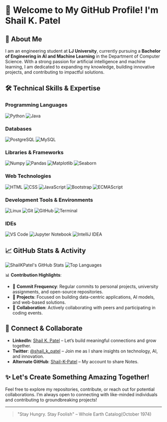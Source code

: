 # 🌟 Welcome to My GitHub Profile! I'm Shail K. Patel

## 🚀 About Me
I am an engineering student at **LJ University**, currently pursuing a **Bachelor of Engineering in AI and Machine Learning** in the Department of Computer Science. With a strong passion for artificial intelligence and machine learning, I am dedicated to expanding my knowledge, building innovative projects, and contributing to impactful solutions.

## 🛠️ Technical Skills & Expertise

### **Programming Languages**
![Python](https://img.shields.io/badge/Python-3776AB?style=for-the-badge&logo=python&logoColor=white)
![Java](https://img.shields.io/badge/Java-ED8B00?style=for-the-badge&logo=java&logoColor=white)

### **Databases**
![PostgreSQL](https://img.shields.io/badge/PostgreSQL-336791?style=for-the-badge&logo=postgresql&logoColor=white)
![MySQL](https://img.shields.io/badge/MySQL-4479A1?style=for-the-badge&logo=mysql&logoColor=white)

### **Libraries & Frameworks**
![Numpy](https://img.shields.io/badge/Numpy-013243?style=for-the-badge&logo=numpy&logoColor=white)
![Pandas](https://img.shields.io/badge/Pandas-150458?style=for-the-badge&logo=pandas&logoColor=white)
![Matplotlib](https://img.shields.io/badge/Matplotlib-334393?style=for-the-badge&logo=matplotlib&logoColor=white)
![Seaborn](https://img.shields.io/badge/Seaborn-2E5D9F?style=for-the-badge&logo=seaborn&logoColor=white)

### **Web Technologies**
![HTML](https://img.shields.io/badge/HTML-E34F26?style=for-the-badge&logo=html5&logoColor=white)
![CSS](https://img.shields.io/badge/CSS-1572B6?style=for-the-badge&logo=css3&logoColor=white)
![JavaScript](https://img.shields.io/badge/JavaScript-F7DF1E?style=for-the-badge&logo=javascript&logoColor=black)
![Bootstrap](https://img.shields.io/badge/Bootstrap-563D7C?style=for-the-badge&logo=bootstrap&logoColor=white)
![ECMAScript](https://img.shields.io/badge/ECMAScript-FFA500?style=for-the-badge&logo=javascript&logoColor=black)

### **Development Tools & Environments**
![Linux](https://img.shields.io/badge/Linux-FCC624?style=for-the-badge&logo=linux&logoColor=black)
![Git](https://img.shields.io/badge/Git-F05032?style=for-the-badge&logo=git&logoColor=white)
![GitHub](https://img.shields.io/badge/GitHub-181717?style=for-the-badge&logo=github&logoColor=white)
![Terminal](https://img.shields.io/badge/Terminal-4D4D4D?style=for-the-badge&logo=windows-terminal&logoColor=white)

### **IDEs**
![VS Code](https://img.shields.io/badge/VS%20Code-0078D4?style=for-the-badge&logo=visual-studio-code&logoColor=white)
![Jupyter Notebook](https://img.shields.io/badge/Jupyter-F37626?style=for-the-badge&logo=jupyter&logoColor=white)
![IntelliJ IDEA](https://img.shields.io/badge/IntelliJ%20IDEA-000000?style=for-the-badge&logo=intellij-idea&logoColor=white)


## 📈 GitHub Stats & Activity
![ShailKPatel's GitHub Stats](https://github-readme-stats.vercel.app/api?username=ShailKPatel&show_icons=true&theme=tokyonight&count_private=true)
![Top Languages](https://github-readme-stats.vercel.app/api/top-langs/?username=ShailKPatel&layout=compact&theme=tokyonight)

📊 **Contribution Highlights**:
- 🌟 **Commit Frequency**: Regular commits to personal projects, university assignments, and open-source repositories.
- 🚀 **Projects**: Focused on building data-centric applications, AI models, and web-based solutions.
- 🤝 **Collaboration**: Actively collaborating with peers and participating in coding events.

## 🔗 Connect & Collaborate
- **LinkedIn**: [Shail K. Patel](https://www.linkedin.com/in/shail-k-patel/) – Let’s build meaningful connections and grow together.
- **Twitter**: [@shail_k_patel](https://x.com/shail_k_patel) – Join me as I share insights on technology, AI, and innovation.
- **Alternate GitHub**: [Shail-K-Patel](https://github.com/Shail-K-Patel) – My account to share Notes.

## ✨ Let's Create Something Amazing Together!
Feel free to explore my repositories, contribute, or reach out for potential collaborations. I’m always open to connecting with like-minded individuals and contributing to groundbreaking projects!

---

> "Stay Hungry. Stay Foolish" – Whole Earth Catalog(October 1974)
